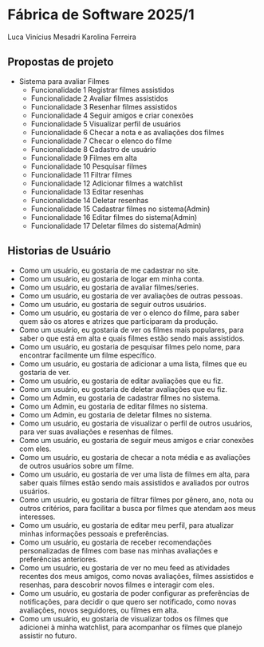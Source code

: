 # Fábrica de Software 2025/1

Luca Vinícius Mesadri
Karolina Ferreira

## Propostas de projeto

- Sistema para avaliar Filmes
    - Funcionalidade 1 Registrar filmes assistidos
    - Funcionalidade 2 Avaliar filmes assistidos
    - Funcionalidade 3 Resenhar filmes assistidos
    - Funcionalidade 4 Seguir amigos e criar conexões
    - Funcionalidade 5 Visualizar perfil de usuários
    - Funcionalidade 6 Checar a nota e as avaliações dos filmes  
    - Funcionalidade 7 Checar o elenco do filme
    - Funcionalidade 8 Cadastro de usuário
    - Funcionalidade 9 Filmes em alta
    - Funcionalidade 10 Pesquisar filmes
    - Funcionalidade 11 Filtrar filmes
    - Funcionalidade 12 Adicionar filmes a watchlist
    - Funcionalidade 13 Editar resenhas
    - Funcionalidade 14 Deletar resenhas
    - Funcionalidade 15 Cadastrar filmes no sistema(Admin)
    - Funcionalidade 16 Editar filmes do sistema(Admin)
    - Funcionalidade 17 Deletar filmes do sistema(Admin)

## Historias de Usuário 

- Como um usuário, eu gostaria de me cadastrar no site.
- Como um usuário, eu gostaria de logar em minha conta.
- Como um usuário, eu gostaria de avaliar filmes/series.
- Como um usuário, eu gostaria de ver avaliações de outras pessoas.
- Como um usuário, eu gostaria de seguir outros usuários.
- Como um usuário, eu gostaria de ver o elenco do filme, para saber quem são os atores e atrizes que participaram da produção.
- Como um usuário, eu gostaria de ver os filmes mais populares, para saber o que está em alta e quais filmes estão sendo mais assistidos.
- Como um usuário, eu gostaria de pesquisar filmes pelo nome, para encontrar facilmente um filme específico.
- Como um usuário, eu gostaria de adicionar a uma lista, filmes que eu gostaria de ver.
- Como um usuário, eu gostaria de editar avaliações que eu fiz.
- Como um usuário, eu gostaria de deletar avaliações que eu fiz.
- Como um Admin, eu gostaria de cadastrar filmes no sistema.
- Como um Admin, eu gostaria de editar filmes no sistema.
- Como um Admin, eu gostaria de deletar filmes no sistema.
- Como um usuário, eu gostaria de visualizar o perfil de outros usuários, para ver suas avaliações e resenhas de filmes.
- Como um usuário, eu gostaria de seguir meus amigos e criar conexões com eles.
- Como um usuário, eu gostaria de checar a nota média e as avaliações de outros usuários sobre um filme.
- Como um usuário, eu gostaria de ver uma lista de filmes em alta, para saber quais filmes estão sendo mais assistidos e avaliados por outros usuários.
- Como um usuário, eu gostaria de filtrar filmes por gênero, ano, nota ou outros critérios, para facilitar a busca por filmes que atendam aos meus interesses.
- Como um usuário, eu gostaria de editar meu perfil, para atualizar minhas informações pessoais e preferências.
- Como um usuário, eu gostaria de receber recomendações personalizadas de filmes com base nas minhas avaliações e preferências anteriores.
- Como um usuário, eu gostaria de ver no meu feed as atividades recentes dos meus amigos, como novas avaliações, filmes assistidos e resenhas, para descobrir novos filmes e interagir com eles.
- Como um usuário, eu gostaria de poder configurar as preferências de notificações, para decidir o que quero ser notificado, como novas avaliações, novos seguidores, ou filmes em alta.
- Como um usuário, eu gostaria de visualizar todos os filmes que adicionei à minha watchlist, para acompanhar os filmes que planejo assistir no futuro.